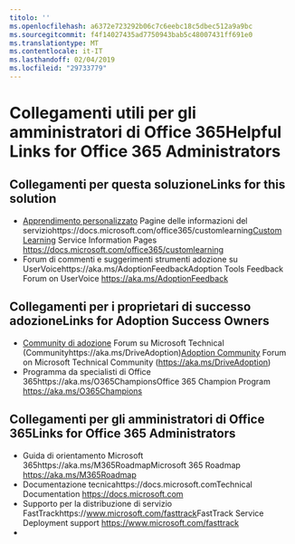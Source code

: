```yaml
---
titolo: ''
ms.openlocfilehash: a6372e723292b06c7c6eebc18c5dbec512a9a9bc
ms.sourcegitcommit: f4f14027435ad7750943bab5c48007431ff691e0
ms.translationtype: MT
ms.contentlocale: it-IT
ms.lasthandoff: 02/04/2019
ms.locfileid: "29733779"
---
```

# <a name="helpful-links-for-office-365-administrators"></a><span data-ttu-id="0d5b6-102">Collegamenti utili per gli amministratori di Office 365</span><span class="sxs-lookup"><span data-stu-id="0d5b6-102">Helpful Links for Office 365 Administrators</span></span>

## <a name="links-for-this-solution"></a><span data-ttu-id="0d5b6-103">Collegamenti per questa soluzione</span><span class="sxs-lookup"><span data-stu-id="0d5b6-103">Links for this solution</span></span>

- <span data-ttu-id="0d5b6-104">[Apprendimento personalizzato](https://docs.microsoft.com/office365/customlearning) Pagine delle informazioni del serviziohttps://docs.microsoft.com/office365/customlearning</span><span class="sxs-lookup"><span data-stu-id="0d5b6-104">[Custom Learning](https://docs.microsoft.com/office365/customlearning) Service Information Pages https://docs.microsoft.com/office365/customlearning</span></span>
- <span data-ttu-id="0d5b6-105">Forum di commenti e suggerimenti strumenti adozione su UserVoicehttps://aka.ms/AdoptionFeedback</span><span class="sxs-lookup"><span data-stu-id="0d5b6-105">Adoption Tools Feedback Forum on UserVoice https://aka.ms/AdoptionFeedback</span></span> 

## <a name="links-for-adoption-success-owners"></a><span data-ttu-id="0d5b6-106">Collegamenti per i proprietari di successo adozione</span><span class="sxs-lookup"><span data-stu-id="0d5b6-106">Links for Adoption Success Owners</span></span>
- <span data-ttu-id="0d5b6-107">[Community di adozione](https://aka.ms/DriveAdoption) Forum su Microsoft Technical (Communityhttps://aka.ms/DriveAdoption)</span><span class="sxs-lookup"><span data-stu-id="0d5b6-107">[Adoption Community](https://aka.ms/DriveAdoption) Forum on Microsoft Technical Community (https://aka.ms/DriveAdoption)</span></span>
- <span data-ttu-id="0d5b6-108">Programma da specialisti di Office 365https://aka.ms/O365Champions</span><span class="sxs-lookup"><span data-stu-id="0d5b6-108">Office 365 Champion Program https://aka.ms/O365Champions</span></span> 

## <a name="links-for-office-365-administrators"></a><span data-ttu-id="0d5b6-109">Collegamenti per gli amministratori di Office 365</span><span class="sxs-lookup"><span data-stu-id="0d5b6-109">Links for Office 365 Administrators</span></span>
- <span data-ttu-id="0d5b6-110">Guida di orientamento Microsoft 365https://aka.ms/M365Roadmap</span><span class="sxs-lookup"><span data-stu-id="0d5b6-110">Microsoft 365 Roadmap https://aka.ms/M365Roadmap</span></span>
- <span data-ttu-id="0d5b6-111">Documentazione tecnicahttps://docs.microsoft.com</span><span class="sxs-lookup"><span data-stu-id="0d5b6-111">Technical Documentation https://docs.microsoft.com</span></span>
- <span data-ttu-id="0d5b6-112">Supporto per la distribuzione di servizio FastTrackhttps://www.microsoft.com/fasttrack</span><span class="sxs-lookup"><span data-stu-id="0d5b6-112">FastTrack Service Deployment support https://www.microsoft.com/fasttrack</span></span>
- 
